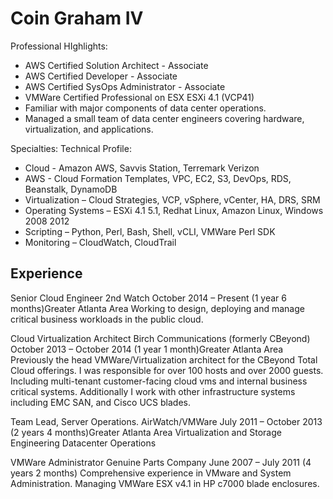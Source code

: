 Coin Graham IV
======

Professional HIghlights:
* AWS Certified Solution Architect - Associate
* AWS Certified Developer - Associate
* AWS Certified SysOps Administrator - Associate
* VMWare Certified Professional on ESX ESXi 4.1 (VCP41)
* Familiar with major components of data center operations.
* Managed a small team of data center engineers covering hardware, virtualization, and applications.

Specialties: Technical Profile:
* Cloud - Amazon AWS, Savvis Station, Terremark Verizon
* AWS - Cloud Formation Templates, VPC, EC2, S3, DevOps, RDS, Beanstalk, DynamoDB
* Virtualization – Cloud Strategies, VCP, vSphere, vCenter, HA, DRS, SRM
* Operating Systems – ESXi 4.1 5.1, Redhat Linux, Amazon Linux, Windows 2008 2012
* Scripting – Python, Perl, Bash, Shell, vCLI, VMWare Perl SDK
* Monitoring – CloudWatch, CloudTrail

Experience
------

Senior Cloud Engineer
2nd Watch
October 2014 – Present (1 year 6 months)Greater Atlanta Area
Working to design, deploying and manage critical business workloads in the public cloud.

Cloud Virtualization Architect
Birch Communications (formerly CBeyond)
October 2013 – October 2014 (1 year 1 month)Greater Atlanta Area
Previously the head VMWare/Virtualization architect for the CBeyond Total Cloud offerings. I was responsible for over 100 hosts and over 2000 guests. Including multi-tenant customer-facing cloud vms and internal business critical systems.  Additionally I work with other infrastructure systems including EMC SAN, and Cisco UCS blades.

Team Lead, Server Operations.
AirWatch/VMWare
July 2011 – October 2013 (2 years 4 months)Greater Atlanta Area
Virtualization and Storage Engineering
Datacenter Operations

VMWare Administrator
Genuine Parts Company
June 2007 – July 2011 (4 years 2 months)
Comprehensive experience in VMware and System Administration. Managing VMWare ESX v4.1 in HP c7000 blade enclosures.
